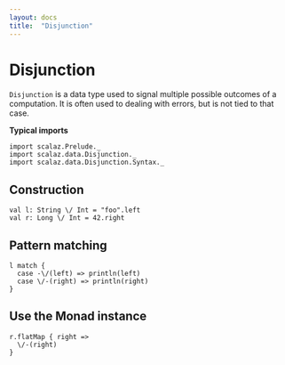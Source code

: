 ```yaml
---
layout: docs
title:  "Disjunction"
---
```


# Disjunction

`Disjunction` is a data type used to signal multiple possible outcomes of a computation.
It is often used to dealing with errors, but is not tied to that case.

**Typical imports**

```tut:silent
import scalaz.Prelude._
import scalaz.data.Disjunction._
import scalaz.data.Disjunction.Syntax._
```

## Construction

```tut
val l: String \/ Int = "foo".left
val r: Long \/ Int = 42.right
```

## Pattern matching

```tut
l match {
  case -\/(left) => println(left)
  case \/-(right) => println(right)
}
```

## Use the Monad instance

```tut
r.flatMap { right =>
  \/-(right)
}
```

